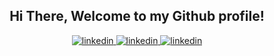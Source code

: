 <div align="center">
<h2> Hi There, Welcome to my Github profile!</h2>
<a href="https://linkedin.com/in/abdoachhoubi" target="_blank">
<img src=https://img.shields.io/badge/linkedin-%2300acee.svg?color=405DE6&style=for-the-badge&logo=linkedin&logoColor=white alt=linkedin style="margin-bottom: 5px;"/>
<a href="" target="_blank">
<img src="https://img.shields.io/badge/Instagram-E4405F?style=for-the-badge&logo=instagram&logoColor=white" alt=linkedin style="margin-bottom: 5px;">
<a href="" target="_blank">
<img src="https://img.shields.io/badge/YouTube-FF0000?style=for-the-badge&logo=youtube&logoColor=white" alt=linkedin style="margin-bottom: 5px;">
</div>
